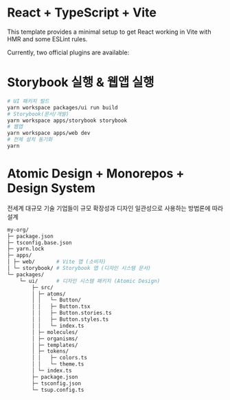 # React + TypeScript + Vite

This template provides a minimal setup to get React working in Vite with HMR and some ESLint rules.

Currently, two official plugins are available:

# Storybook 실행 & 웹앱 실행

```bash
# UI 패키지 빌드
yarn workspace packages/ui run build
# Storybook(문서/개발)
yarn workspace apps/storybook storybook
# 웹앱
yarn workspace apps/web dev
# 전체 설치 동기화
yarn
```

# Atomic Design + Monorepos + Design System

전세계 대규모 기술 기업들이 규모 확장성과 디자인 일관성으로 사용하는 방법론에 따라 설계

```bash
my-org/
├─ package.json
├─ tsconfig.base.json
├─ yarn.lock
├─ apps/
│ ├─ web/       # Vite 앱 (소비자)
│ └─ storybook/ # Storybook 앱 (디자인 시스템 문서)
└─ packages/
    └─ ui/      # 디자인 시스템 패키지 (Atomic Design)
        ├─ src/
        │ ├─ atoms/
        │ │   └─ Button/
        │ │   ├─ Button.tsx
        │ │   ├─ Button.stories.ts
        │ │   ├─ Button.styles.ts
        │ │   └─ index.ts
        │ ├─ molecules/
        │ ├─ organisms/
        │ ├─ templates/
        │ ├─ tokens/
        │ │   ├─ colors.ts
        │ │   └─ theme.ts
        │ └─ index.ts
        ├─ package.json
        ├─ tsconfig.json
        └─ tsup.config.ts
```
